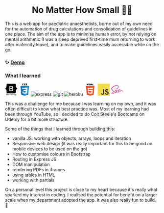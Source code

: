 
<h1 align="center">No Matter How Small 👶🏻</h1>

This is a web app for paediatric anaesthetists, borne out of my own need for the automation of drug calculations and consolidation of guidelines in one place. The aim of the app is to minimise human error, by not relying on mental arithmetic (I was a sleep deprived first-time mum returning to work after maternity leave), and to make guidelines easily accessible while on the go.

### ✨ [Demo](https://paedsinduction.com/)

### What I learned

<img src="https://raw.githubusercontent.com/devicons/devicon/master/icons/bootstrap/bootstrap-plain-wordmark.svg" alt="bootstrap" width="40" height="40"/>  <img src="https://raw.githubusercontent.com/devicons/devicon/master/icons/css3/css3-original-wordmark.svg" alt="css3" width="40" height="40"/><img src="https://img.icons8.com/office/512/express-js.png" alt="express" width="40" height="40"/> <img src="https://www.vectorlogo.zone/logos/git-scm/git-scm-icon.svg" alt="git" width="40" height="40"/>  <img src="https://www.vectorlogo.zone/logos/heroku/heroku-icon.svg" alt="heroku" width="40" height="40"/>  <img src="https://raw.githubusercontent.com/devicons/devicon/master/icons/html5/html5-original-wordmark.svg" alt="html5" width="40" height="40"/>  <img src="https://raw.githubusercontent.com/devicons/devicon/master/icons/javascript/javascript-original.svg" alt="javascript" width="40" height="40"/>  <img src="https://raw.githubusercontent.com/devicons/devicon/master/icons/sass/sass-original.svg" alt="sass" width="40" height="40"/>

This was a challenge for me because I was learning on my own, and it was often difficult to know what best practice was. Most of my learning had been through YouTube, so I decided to do Colt Steele's Bootcamp on Udemy for a bit more structure.

Some of the things that I learned through building this:
- vanilla JS: working with objects, arrays, loops and iteration
- Responsive web design (it was really important for this to be good on mobile devices to be used on the go)
- How to customise colours in Bootstrap
- Routing in Express JS
- DOM manipulation
- rendering PDFs in iframes
- using tables in HTML
- working with partials

On a personal level this project is close to my heart because it's really what sparked my interest in coding. I realised the potential for benefit on a larger scale when my department adopted the app. It was also really fun to build. 💫
